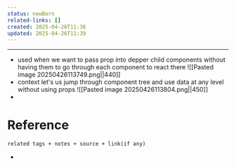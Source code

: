 ```yaml
---
status: newBorn
related-links: []
created: 2025-04-26T11:36
updated: 2025-04-26T11:39
---
```

---
- used when we want to pass prop into depper child components without having them to go through each component to react there
	![[Pasted image 20250426113749.png||440]]
- context let's us jump through component tree and use data at any level without using props
	![[Pasted image 20250426113804.png||450]]
- 

# Reference
`related tags + notes + source + link(if any)`
 

- 